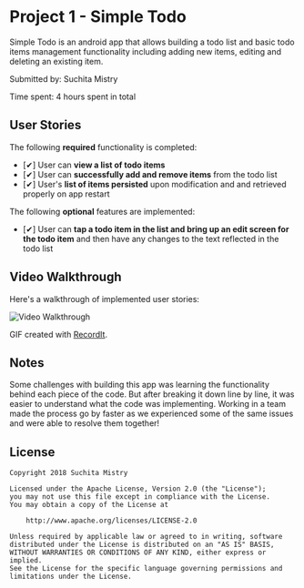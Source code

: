 # Project 1 - Simple Todo

Simple Todo is an android app that allows building a todo list and basic todo items management functionality including adding new items, editing and deleting an existing item.

Submitted by: Suchita Mistry

Time spent: 4 hours spent in total

## User Stories

The following **required** functionality is completed:

* [✔] User can **view a list of todo items**
* [✔] User can **successfully add and remove items** from the todo list
* [✔] User's **list of items persisted** upon modification and and retrieved properly on app restart

The following **optional** features are implemented:

* [✔] User can **tap a todo item in the list and bring up an edit screen for the todo item** and then have any changes to the text reflected in the todo list

## Video Walkthrough

Here's a walkthrough of implemented user stories:

<img src='http://g.recordit.co/WRrEiREVOH.gif' title='Video Walkthrough' width='' alt='Video Walkthrough' />

GIF created with [RecordIt](http://recordit.co/).

## Notes

Some challenges with building this app was learning the functionality behind each piece of the code. But after breaking it 
down line by line, it was easier to understand what the code was implementing. Working in a team made the process go by faster
as we experienced some of the same issues and were able to resolve them together!

## License

    Copyright 2018 Suchita Mistry

    Licensed under the Apache License, Version 2.0 (the "License");
    you may not use this file except in compliance with the License.
    You may obtain a copy of the License at

        http://www.apache.org/licenses/LICENSE-2.0

    Unless required by applicable law or agreed to in writing, software
    distributed under the License is distributed on an "AS IS" BASIS,
    WITHOUT WARRANTIES OR CONDITIONS OF ANY KIND, either express or implied.
    See the License for the specific language governing permissions and
    limitations under the License.
